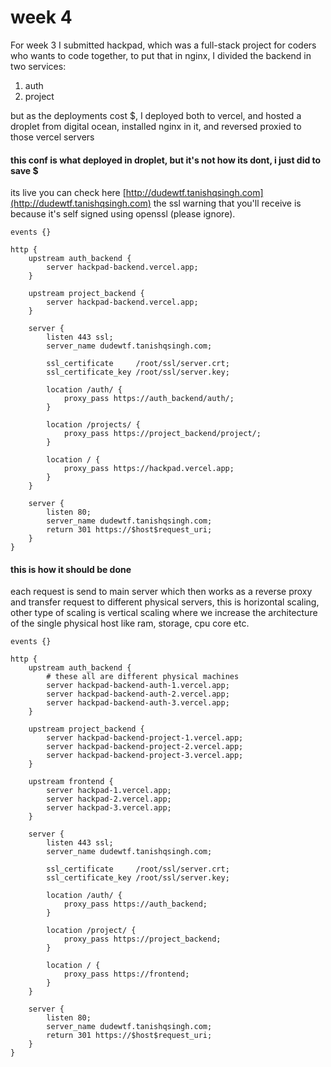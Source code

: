 # week 4

For week 3 I submitted hackpad, which was a full-stack project for coders who wants to code together,
to put that in nginx, I divided the backend in two services:

1. auth
2. project

but as the deployments cost $, I deployed both to vercel, and hosted a droplet from digital ocean, installed nginx in it, and reversed proxied to those vercel servers

#### this conf is what deployed in droplet, but it's not how its dont, i just did to save $

its live you can check here [http://dudewtf.tanishqsingh.com](http://dudewtf.tanishqsingh.com)
the ssl warning that you'll receive is because it's self signed using openssl (please ignore).

```nginx
events {}

http {
    upstream auth_backend {
        server hackpad-backend.vercel.app;
    }

    upstream project_backend {
        server hackpad-backend.vercel.app;
    }

    server {
        listen 443 ssl;
        server_name dudewtf.tanishqsingh.com;

        ssl_certificate     /root/ssl/server.crt;
        ssl_certificate_key /root/ssl/server.key;

        location /auth/ {
            proxy_pass https://auth_backend/auth/;
        }

        location /projects/ {
            proxy_pass https://project_backend/project/;
        }

        location / {
            proxy_pass https://hackpad.vercel.app;
        }
    }

    server {
        listen 80;
        server_name dudewtf.tanishqsingh.com;
        return 301 https://$host$request_uri;
    }
}
```

#### this is how it should be done

each request is send to main server which then works as a reverse proxy and transfer request to different physical servers, this is horizontal scaling,
other type of scaling is vertical scaling where we increase the architecture of the single physical host like ram, storage, cpu core etc.
```nginx
events {}

http {
    upstream auth_backend {
        # these all are different physical machines
        server hackpad-backend-auth-1.vercel.app;
        server hackpad-backend-auth-2.vercel.app;
        server hackpad-backend-auth-3.vercel.app;
    }

    upstream project_backend {
        server hackpad-backend-project-1.vercel.app;
        server hackpad-backend-project-2.vercel.app;
        server hackpad-backend-project-3.vercel.app;
    }

    upstream frontend {
        server hackpad-1.vercel.app;
        server hackpad-2.vercel.app;
        server hackpad-3.vercel.app;
    }

    server {
        listen 443 ssl;
        server_name dudewtf.tanishqsingh.com;

        ssl_certificate     /root/ssl/server.crt;
        ssl_certificate_key /root/ssl/server.key;

        location /auth/ {
            proxy_pass https://auth_backend;
        }

        location /project/ {
            proxy_pass https://project_backend;
        }

        location / {
            proxy_pass https://frontend;
        }
    }

    server {
        listen 80;
        server_name dudewtf.tanishqsingh.com;
        return 301 https://$host$request_uri;
    }
}
```
